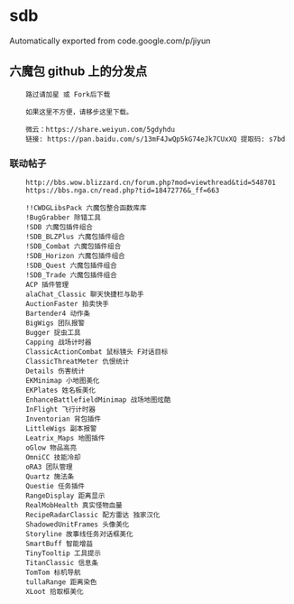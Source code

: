 # sdb
Automatically exported from code.google.com/p/jiyun

## 六魔包 github 上的分发点
        路过请加星 或 Fork后下载

        如果这里不方便，请移步这里下载。

        微云：https://share.weiyun.com/5gdyhdu
        链接: https://pan.baidu.com/s/13mF4JwQp5kG74eJk7CUxXQ 提取码: s7bd 
### 联动帖子
        http://bbs.wow.blizzard.cn/forum.php?mod=viewthread&tid=548701
        https://bbs.nga.cn/read.php?tid=18472776&_ff=663

        !!CWDGLibsPack 六魔包整合函数库库
        !BugGrabber 除错工具
        !SDB 六魔包插件组合
        !SDB_BLZPlus 六魔包插件组合
        !SDB_Combat 六魔包插件组合
        !SDB_Horizon 六魔包插件组合
        !SDB_Quest 六魔包插件组合
        !SDB_Trade 六魔包插件组合
        ACP 插件管理
        alaChat_Classic 聊天快捷栏与助手
        AuctionFaster 拍卖快手
        Bartender4 动作条
        BigWigs 团队报警
        Bugger 捉虫工具
        Capping 战场计时器
        ClassicActionCombat 鼠标镜头 F对话目标
        ClassicThreatMeter 仇恨统计
        Details 伤害统计
        EKMinimap 小地图美化
        EKPlates 姓名板美化
        EnhanceBattlefieldMinimap 战场地图炫酷
        InFlight 飞行计时器
        Inventorian 背包插件
        LittleWigs 副本报警
        Leatrix_Maps 地图插件
        oGlow 物品高亮
        OmniCC 技能冷却
        oRA3 团队管理
        Quartz 施法条
        Questie 任务插件
        RangeDisplay 距离显示
        RealMobHealth 真实怪物血量
        RecipeRadarClassic 配方雷达 独家汉化
        ShadowedUnitFrames 头像美化
        Storyline 故事线任务对话框美化
        SmartBuff 智能增益
        TinyTooltip 工具提示
        TitanClassic 信息条
        TomTom 标机导航
        tullaRange 距离染色
        XLoot 拾取框美化
